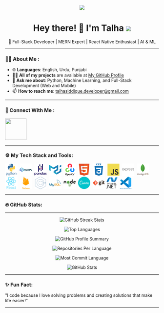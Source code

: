 <div id="header" align="center">
  <img src="https://media.giphy.com/media/M9gbBd9nbDrOTu1Mqx/giphy.gif" width="100"/>
</div>

<h1 align="center">
  Hey there! 👋 I'm Talha
  <img src="https://media.giphy.com/media/hvRJCLFzcasrR4ia7z/giphy.gif" width="30px"/>
</h1>

<p align="center">
  🌟 Full-Stack Developer | MERN Expert | React Native Enthusiast | AI & ML
</p>

---

### 🧑‍💻 About Me :

- 🌐 **Languages**: English, Urdu, Punjabi  
- 👨‍💻 **All of my projects** are available at [My GitHub Profile](https://github.com/talhasiddique7)  
- 💬 **Ask me about**: Python, Machine Learning, and Full-Stack Development (Web and Mobile)  
- 📫 **How to reach me**: [talhasiddique.developer@gmail.com](mailto:talhasiddique.developer@gmail.com)

---

### 🌟 Connect With Me :
  
<a href='https://www.linkedin.com/in/talha-siddique-28961b279/'>
<img src='https://cdn-icons-png.flaticon.com/512/174/174857.png' width="70" height="70"></a>

---

### ⚙️ My Tech Stack and Tools:
<div>
  <img src="https://github.com/devicons/devicon/blob/master/icons/python/python-original-wordmark.svg" title="Python" alt="Python" width="40" height="40"/>&nbsp;
  <img src="https://github.com/devicons/devicon/blob/master/icons/numpy/numpy-original-wordmark.svg" title="Numpy" alt="Numpy" width="40" height="40"/>&nbsp;
  <img src="https://github.com/devicons/devicon/blob/master/icons/pandas/pandas-original-wordmark.svg" title="Pandas" alt="Pandas" width="40" height="40"/>&nbsp;
  <img src="https://github.com/devicons/devicon/blob/master/icons/materialui/materialui-original.svg" title="Material UI" alt="Material UI" width="40" height="40"/>&nbsp;
  <img src="https://github.com/devicons/devicon/blob/master/icons/opencv/opencv-original-wordmark.svg" title="OpenCV" alt="OpenCV " width="40" height="40"/>&nbsp;
   <img src="https://github.com/devicons/devicon/blob/master/icons/html5/html5-original.svg" title="HTML5" alt="HTML" width="40" height="40"/>&nbsp;
  <img src="https://github.com/devicons/devicon/blob/master/icons/css3/css3-plain-wordmark.svg"  title="CSS3" alt="CSS" width="40" height="40"/>&nbsp;
  <img src="https://github.com/devicons/devicon/blob/master/icons/javascript/javascript-original.svg" title="JavaScript" alt="JavaScript" width="40" height="40"/>&nbsp;
      <img src="https://github.com/devicons/devicon/blob/master/icons/express/express-original-wordmark.svg" title="ExpressJS" alt="ExpressJS" width="40" height="40"/>&nbsp;
    <img src="https://github.com/devicons/devicon/blob/master/icons/mongodb/mongodb-original-wordmark.svg" title="MongoDB" alt="MongoDB" width="40" height="40"/>&nbsp;
    <img src="https://github.com/devicons/devicon/blob/master/icons/react/react-original-wordmark.svg" title="React" alt="React" width="40" height="40"/>&nbsp;
  <img src="https://github.com/devicons/devicon/blob/master/icons/firebase/firebase-plain-wordmark.svg" title="Firebase" alt="Firebase" width="40" height="40"/>&nbsp;
  <img src="https://github.com/devicons/devicon/blob/master/icons/cplusplus/cplusplus-line.svg" title="C++"  alt="C++" width="40" height="40"/>&nbsp;
  <img src="https://github.com/devicons/devicon/blob/master/icons/mysql/mysql-original-wordmark.svg" title="MySQL"  alt="MySQL" width="40" height="40"/>&nbsp;
  <img src="https://github.com/devicons/devicon/blob/master/icons/nodejs/nodejs-original-wordmark.svg" title="NodeJS" alt="NodeJS" width="40" height="40"/>&nbsp;
  <img src="https://github.com/devicons/devicon/blob/master/icons/canva/canva-original.svg" title="Canva" alt="Canva" width="40" height="40"/>&nbsp;
  <img src="https://github.com/devicons/devicon/blob/master/icons/git/git-original-wordmark.svg" title="Git" **alt="Git" width="40" height="40"/>
  <img src="https://github.com/devicons/devicon/blob/master/icons/dot-net/dot-net-original-wordmark.svg" title=".Net" **alt=".Net" width="40" height="40"/>
  <img src="https://github.com/devicons/devicon/blob/master/icons/vscode/vscode-original-wordmark.svg" title="VsCode" **alt="VsCode" width="40" height="40"/>
</div>

---

### 🔥 GitHub Stats:


---
<p align="center">
  <!-- Total Commits and Streak -->
  <img src="https://github-readme-streak-stats.herokuapp.com/?user=talhasiddique7&theme=radical" alt="GitHub Streak Stats"/>
</p>

<p align="center">
  <!-- Most Used Languages -->
  <img src="https://github-readme-stats.vercel.app/api/top-langs/?username=talhasiddique7&layout=compact&theme=radical" alt="Top Languages"/>
</p>

<p align="center">
  <!-- GitHub Profile Summary -->
  <img src="https://github-profile-summary-cards.vercel.app/api/cards/profile-details?username=talhasiddique7&theme=radical" alt="GitHub Profile Summary"/>
</p>

<p align="center">
  <!-- Repositories Per Language -->
  <img src="https://github-profile-summary-cards.vercel.app/api/cards/repos-per-language?username=talhasiddique7&theme=radical" alt="Repositories Per Language"/>
</p>

<p align="center">
  <!-- Contributions -->
  <img src="https://github-profile-summary-cards.vercel.app/api/cards/most-commit-language?username=talhasiddique7&theme=radical" alt="Most Commit Language"/>
</p>

<p align="center">
  <!-- Stars and Activity -->
  <img src="https://github-readme-stats.vercel.app/api?username=talhasiddique7&show_icons=true&theme=radical" alt="GitHub Stats"/>
</p>


---


### ✨ Fun Fact:
"I code because I love solving problems and creating solutions that make life easier!"

---

